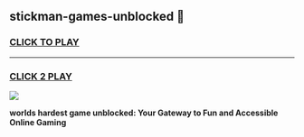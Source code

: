
## stickman-games-unblocked 👋
<h3>
<a href="https://premium.freeplayer.one?title=stickman-games-unblocked&ref=14F">CLICK TO PLAY</a></h3>
<hr>

<h3>
<a href="https://premium.freeplayer.one?title=stickman-games-unblocked&ref=14F">CLICK 2 PLAY</a>
  
</h3>

<a href="https://premium.freeplayer.one?title=stickman-games-unblocked&ref=12F/"><img src="https://clearcache.store/games.png"></a>


**worlds hardest game unblocked: Your Gateway to Fun and Accessible Online Gaming**

